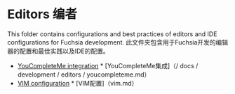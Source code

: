  
# Editors  编者 

This folder contains configurations and best practices of editors and IDE configurations for Fuchsia development. 此文件夹包含用于Fuchsia开发的编辑器的配置和最佳实践以及IDE的配置。

 
* [YouCompleteMe integration](/docs/development/editors/youcompleteme.md)  * [YouCompleteMe集成]（/ docs / development / editors / youcompleteme.md）
* [VIM configuration](vim.md)  * [VIM配置]（vim.md）
